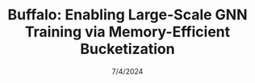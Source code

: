 ---
title: "Buffalo: Enabling Large-Scale GNN Training via Memory-Efficient Bucketization"
collection: publications
date: 7/4/2024
venue: 'In 31th IEEE International Symposium on High-Performance Computer Architecture. (<b>HPCA&apos;25 </b>)'
paperurl: 'https://pasalabs.org/papers/2025/HPCA25_buffalo.pdf'
authors: '<u>Shuangyan Yang</u>, Minjia Zhang, and Dong Li.'
---